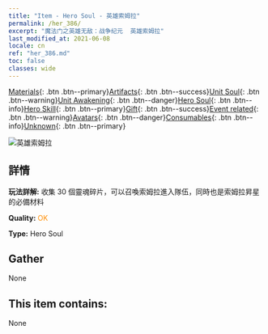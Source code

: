 ```yaml
---
title: "Item - Hero Soul - 英雄索姆拉"
permalink: /her_386/
excerpt: "魔法门之英雄无敌：战争纪元  英雄索姆拉"
last_modified_at: 2021-06-08
locale: cn
ref: "her_386.md"
toc: false
classes: wide
---
```

 [Materials](/ItemsCN/){: .btn .btn--primary}[Artifacts](/ItemsCN/Artifacts/){: .btn .btn--success}[Unit Soul](/ItemsCN/UnitSoul/){: .btn .btn--warning}[Unit Awakening](/ItemsCN/UnitAwakening/){: .btn .btn--danger}[Hero Soul](/ItemsCN/HeroSoul/){: .btn .btn--info}[Hero Skill](/ItemsCN/HeroSkill/){: .btn .btn--primary}[Gift](/ItemsCN/Gift/){: .btn .btn--success}[Event related](/ItemsCN/Events/){: .btn .btn--warning}[Avatars](/ItemsCN/Avatars/){: .btn .btn--danger}[Consumables](/ItemsCN/Consumables/){: .btn .btn--info}[Unknown](/ItemsCN/Unknown/){: .btn .btn--primary}

 ![英雄索姆拉](/images/h/h_Solmyr.jpg)

## 詳情
 **玩法詳解:** 收集 30 個靈魂碎片，可以召喚索姆拉進入隊伍，同時也是索姆拉昇星的必備材料

 **Quality:** <span style="color: #FF8C00">OK</span>

 **Type:** Hero Soul

## Gather

  None

## This item contains:

  None

